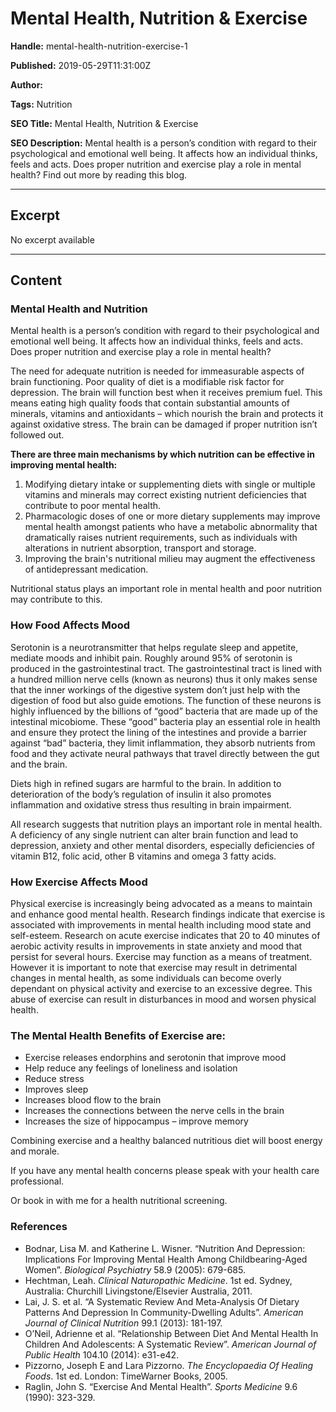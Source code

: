# Mental Health, Nutrition & Exercise

**Handle:** mental-health-nutrition-exercise-1

**Published:** 2019-05-29T11:31:00Z

**Author:**  

**Tags:** Nutrition

**SEO Title:** Mental Health, Nutrition & Exercise

**SEO Description:** Mental health is a person’s condition with regard to their psychological and emotional well being. It affects how an individual thinks, feels and acts. Does proper nutrition and exercise play a role in mental health? Find out more by reading this blog.

---

## Excerpt

No excerpt available

---

## Content

### Mental Health and Nutrition

Mental health is a person’s condition with regard to their psychological and emotional well being. It affects how an individual thinks, feels and acts. Does proper nutrition and exercise play a role in mental health?

The need for adequate nutrition is needed for immeasurable aspects of brain functioning. Poor quality of diet is a modifiable risk factor for depression. The brain will function best when it receives premium fuel. This means eating high quality foods that contain substantial amounts of minerals, vitamins and antioxidants – which nourish the brain and protects it against oxidative stress. The brain can be damaged if proper nutrition isn’t followed out.

**There are three main mechanisms by which nutrition can be effective in improving mental health:**
1. Modifying dietary intake or supplementing diets with single or multiple vitamins and minerals may correct existing nutrient deficiencies that contribute to poor mental health.
2. Pharmacologic doses of one or more dietary supplements may improve mental health amongst patients who have a metabolic abnormality that dramatically raises nutrient requirements, such as individuals with alterations in nutrient absorption, transport and storage.
3. Improving the brain's nutritional milieu may augment the effectiveness of antidepressant medication.

Nutritional status plays an important role in mental health and poor nutrition may contribute to this.

### How Food Affects Mood

Serotonin is a neurotransmitter that helps regulate sleep and appetite, mediate moods and inhibit pain. Roughly around 95% of serotonin is produced in the gastrointestinal tract. The gastrointestinal tract is lined with a hundred million nerve cells (known as neurons) thus it only makes sense that the inner workings of the digestive system don’t just help with the digestion of food but also guide emotions. The function of these neurons is highly influenced by the billions of “good” bacteria that are made up of the intestinal micobiome. These “good” bacteria play an essential role in health and ensure they protect the lining of the intestines and provide a barrier against “bad” bacteria, they limit inflammation, they absorb nutrients from food and they activate neural pathways that travel directly between the gut and the brain.

Diets high in refined sugars are harmful to the brain. In addition to deterioration of the body’s regulation of insulin it also promotes inflammation and oxidative stress thus resulting in brain impairment.

All research suggests that nutrition plays an important role in mental health. A deficiency of any single nutrient can alter brain function and lead to depression, anxiety and other mental disorders, especially deficiencies of vitamin B12, folic acid, other B vitamins and omega 3 fatty acids.

### How Exercise Affects Mood

Physical exercise is increasingly being advocated as a means to maintain and enhance good mental health. Research findings indicate that exercise is associated with improvements in mental health including mood state and self-esteem. Research on acute exercise indicates that 20 to 40 minutes of aerobic activity results in improvements in state anxiety and mood that persist for several hours. Exercise may function as a means of treatment. However it is important to note that exercise may result in detrimental changes in mental health, as some individuals can become overly dependant on physical activity and exercise to an excessive degree. This abuse of exercise can result in disturbances in mood and worsen physical health.

### The Mental Health Benefits of Exercise are:

- Exercise releases endorphins and serotonin that improve mood
- Help reduce any feelings of loneliness and isolation
- Reduce stress
- Improves sleep
- Increases blood flow to the brain
- Increases the connections between the nerve cells in the brain
- Increases the size of hippocampus – improve memory

Combining exercise and a healthy balanced nutritious diet will boost energy and morale.

If you have any mental health concerns please speak with your health care professional.

Or book in with me for a health nutritional screening.

### References

- Bodnar, Lisa M. and Katherine L. Wisner. “Nutrition And Depression: Implications For Improving Mental Health Among Childbearing-Aged Women”. *Biological Psychiatry* 58.9 (2005): 679-685.
- Hechtman, Leah. *Clinical Naturopathic Medicine*. 1st ed. Sydney, Australia: Churchill Livingstone/Elsevier Australia, 2011.
- Lai, J. S. et al. “A Systematic Review And Meta-Analysis Of Dietary Patterns And Depression In Community-Dwelling Adults”. *American Journal of Clinical Nutrition* 99.1 (2013): 181-197.
- O’Neil, Adrienne et al. “Relationship Between Diet And Mental Health In Children And Adolescents: A Systematic Review”. *American Journal of Public Health* 104.10 (2014): e31-e42.
- Pizzorno, Joseph E and Lara Pizzorno. *The Encyclopaedia Of Healing Foods*. 1st ed. London: TimeWarner Books, 2005.
- Raglin, John S. “Exercise And Mental Health”. *Sports Medicine* 9.6 (1990): 323-329.

